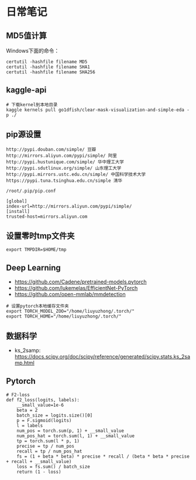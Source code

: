 # 日常笔记

## MD5值计算

Windows下面的命令：
```
certutil -hashfile filename MD5
certutil -hashfile filename SHA1
certutil -hashfile filename SHA256
```

## kaggle-api

```
# 下载kernel到本地目录
kaggle kernels pull go1dfish/clear-mask-visualization-and-simple-eda -p ./
```

## pip源设置

```
http://pypi.douban.com/simple/ 豆瓣
http://mirrors.aliyun.com/pypi/simple/ 阿里
http://pypi.hustunique.com/simple/ 华中理工大学
http://pypi.sdutlinux.org/simple/ 山东理工大学
http://pypi.mirrors.ustc.edu.cn/simple/ 中国科学技术大学
https://pypi.tuna.tsinghua.edu.cn/simple 清华
```

```
/root/.pip/pip.conf

[global]  
index-url=http://mirrors.aliyun.com/pypi/simple/  
[install]  
trusted-host=mirrors.aliyun.com
```

## 设置零时tmp文件夹

```
export TMPDIR=$HOME/tmp
```

## Deep Learning

- https://github.com/Cadene/pretrained-models.pytorch
- https://github.com/lukemelas/EfficientNet-PyTorch
- https://github.com/open-mmlab/mmdetection

```
# 设置pytorch本地缓存文件夹
export TORCH_MODEL_ZOO="/home/liuyuzhong/.torch/"
export TORCH_HOME="/home/liuyuzhong/.torch/"
```

## 数据科学

- ks_2samp: https://docs.scipy.org/doc/scipy/reference/generated/scipy.stats.ks_2samp.html


## Pytorch

```
# F2-loss
def f2_loss(logits, labels):
    __small_value=1e-6
    beta = 2
    batch_size = logits.size()[0]
    p = F.sigmoid(logits)
    l = labels
    num_pos = torch.sum(p, 1) + __small_value
    num_pos_hat = torch.sum(l, 1) + __small_value
    tp = torch.sum(l * p, 1)
    precise = tp / num_pos
    recall = tp / num_pos_hat
    fs = (1 + beta * beta) * precise * recall / (beta * beta * precise + recall + __small_value)
    loss = fs.sum() / batch_size
    return (1 - loss)
```

